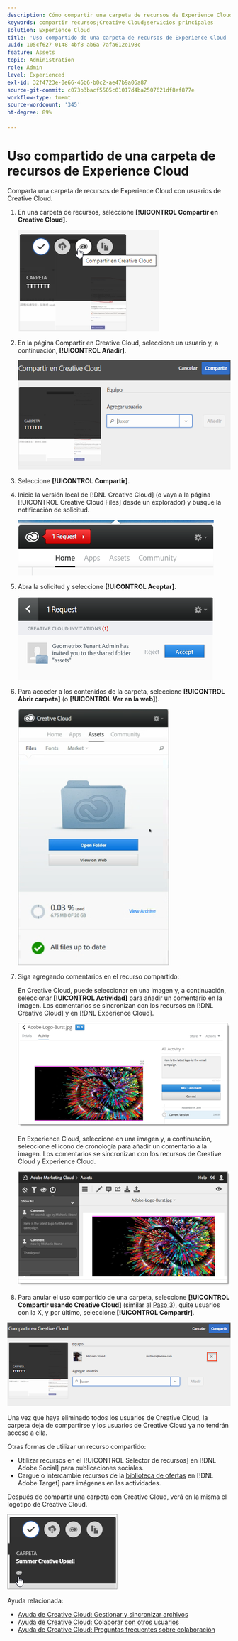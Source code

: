 ```yaml
---
description: Cómo compartir una carpeta de recursos de Experience Cloud con usuarios de Creative Cloud.
keywords: compartir recursos;Creative Cloud;servicios principales
solution: Experience Cloud
title: 'Uso compartido de una carpeta de recursos de Experience Cloud '
uuid: 105cf627-0148-4bf8-ab6a-7afa612e198c
feature: Assets
topic: Administration
role: Admin
level: Experienced
exl-id: 32f4723e-0e66-46b6-b0c2-ae47b9a06a87
source-git-commit: c073b3bacf5505c01017d4ba2507621df8ef877e
workflow-type: tm+mt
source-wordcount: '345'
ht-degree: 89%

---
```


# Uso compartido de una carpeta de recursos de Experience Cloud

Comparta una carpeta de recursos de Experience Cloud con usuarios de Creative Cloud.

1. En una carpeta de recursos, seleccione **[!UICONTROL Compartir en Creative Cloud]**.

   ![Compartir con el Creative Cloud](assets/asset-share-cc.png)
1. En la página Compartir en Creative Cloud, seleccione un usuario y, a continuación, **[!UICONTROL Añadir]**.

   ![Agregar un usuario Creative Cloud](assets/asset-share-cc-page.png)

1. Seleccione **[!UICONTROL Compartir]**.
1. Inicie la versión local de [!DNL Creative Cloud] (o vaya a la página [!UICONTROL Creative Cloud Files] desde un explorador) y busque la notificación de solicitud.

   ![Solicitud de notificación](assets/cc_share_request.png)
1. Abra la solicitud y seleccione **[!UICONTROL Aceptar]**.

   ![Aceptar solicitud](assets/cc_share_accept.png)
1. Para acceder a los contenidos de la carpeta, seleccione **[!UICONTROL Abrir carpeta]** (o **[!UICONTROL Ver en la web]**).

   ![Ver en la Web](assets/creative_cloud_open_folder.png)
1. Siga agregando comentarios en el recurso compartido:

   En Creative Cloud, puede seleccionar en una imagen y, a continuación, seleccionar **[!UICONTROL Actividad]** para añadir un comentario en la imagen. Los comentarios se sincronizan con los recursos en [!DNL Creative Cloud] y en [!DNL Experience Cloud].

   ![Añadir un comentario en la imagen](assets/asset_comment_cc.png)

   En Experience Cloud, seleccione en una imagen y, a continuación, seleccione el icono de cronología para añadir un comentario a la imagen. Los comentarios se sincronizan con los recursos de Creative Cloud y Experience Cloud.

   ![Añadir un comentario en la imagen](assets/asset_comment_mac.png)

1. Para anular el uso compartido de una carpeta, seleccione **[!UICONTROL Compartir usando Creative Cloud]** (similar al [Paso 3](t-share-creative-cloud.md#step_BA17CFA185284641A9B878BA29551996)), quite usuarios con la X, y por último, seleccione **[!UICONTROL Compartir]**.

![Dejar de compartir una carpeta](assets/asset_remove_user.png)

Una vez que haya eliminado todos los usuarios de Creative Cloud, la carpeta deja de compartirse y los usuarios de Creative Cloud ya no tendrán acceso a ella.

Otras formas de utilizar un recurso compartido:

* Utilizar recursos en el [!UICONTROL Selector de recursos] en [!DNL Adobe Social] para publicaciones sociales.
* Cargue o intercambie recursos de la [biblioteca de ofertas](https://experienceleague.adobe.com/docs/target/using/experiences/offers/manage-content.html?lang=es) en [!DNL Adobe Target] para imágenes en las actividades.

Después de compartir una carpeta con Creative Cloud, verá en la misma el logotipo de Creative Cloud.

![Logotipo del Creative Cloud en la carpeta](assets/asset-cc-logo.png)

Ayuda relacionada:

* [Ayuda de Creative Cloud: Gestionar y sincronizar archivos](https://helpx.adobe.com/es/creative-cloud/help/sync-creative-cloud-files.html)
* [Ayuda de Creative Cloud: Colaborar con otros usuarios](https://helpx.adobe.com/es/creative-cloud/help/collaboration.html)
* [Ayuda de Creative Cloud: Preguntas frecuentes sobre colaboración](https://helpx.adobe.com/es/creative-cloud/help/collaboration-faq.html)
